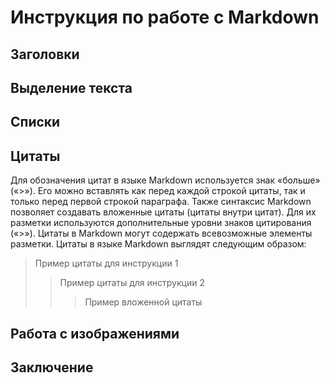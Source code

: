 # Инструкция по работе с Markdown

## Заголовки

## Выделение текста

## Списки

## Цитаты 

Для обозначения цитат в языке Markdown используется знак «больше» («>»). Его можно вставлять как перед каждой строкой цитаты, так и только перед первой строкой параграфа. Также синтаксис Markdown позволяет создавать вложенные цитаты (цитаты внутри цитат). Для их разметки используются дополнительные уровни знаков цитирования («>»). Цитаты в Markdown могут содержать всевозможные элементы разметки. Цитаты в языке Markdown выглядят следующим образом:
> Пример цитаты для инструкции 1
>> Пример цитаты для инструкции 2
>>> Пример вложенной цитаты

## Работа с изображениями

## Заключение